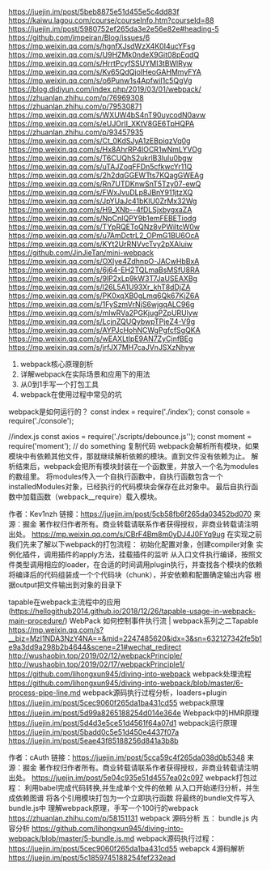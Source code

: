 https://juejin.im/post/5beb8875e51d455e5c4dd83f
https://kaiwu.lagou.com/course/courseInfo.htm?courseId=88
https://juejin.im/post/5980752ef265da3e2e56e82e#heading-5
https://github.com/impeiran/Blog/issues/6
https://mp.weixin.qq.com/s/hgnfXJsdWzX4K0I4ucYFsg
https://mp.weixin.qq.com/s/U9HZMk0ndeX9Git08pEqdQ
https://mp.weixin.qq.com/s/HrrtPcyfSSUYMI3tBWlRyw
https://mp.weixin.qq.com/s/Kv65QdQjoIHeoGAHMmyFYA
https://mp.weixin.qq.com/s/o6Punw1s4ApfwiI1c5QgVg
https://blog.didiyun.com/index.php/2019/03/01/webpack/
https://zhuanlan.zhihu.com/p/76969308
https://zhuanlan.zhihu.com/p/79530871
https://mp.weixin.qq.com/s/WXUW4bS4nT90uycodN0avw
https://mp.weixin.qq.com/s/eUJOrII_XKtV8GE6TpHQPA
https://zhuanlan.zhihu.com/p/93457935
https://mp.weixin.qq.com/s/Ct_0KdSJyA1zEBpiqzVq0g
https://mp.weixin.qq.com/s/Hx8AhrRP4IOCR1wNmLYVOg
https://mp.weixin.qq.com/s/T6CUQhS2ukrlB3lulu0bgw
https://mp.weixin.qq.com/s/uTAJZoqFFDn5cfkwcYr11Q
https://mp.weixin.qq.com/s/2h2dqGGEWTts7KQagGWEAg
https://mp.weixin.qq.com/s/Rn7UTDKnwSnT5Tzy07-ewQ
https://mp.weixin.qq.com/s/FWxJvuDLp8JBnY911jtzXQ
https://mp.weixin.qq.com/s/JpYUaJc41bKlU0ZrMx32Wg
https://mp.weixin.qq.com/s/H9_XNb--4fDLSjxbygxaZA
https://mp.weixin.qq.com/s/NpCnIQPY9b1emFEBETiodg
https://mp.weixin.qq.com/s/TYpRQEToQNz8vPWiltcW0w
https://mp.weixin.qq.com/s/u7AmDctrL2_OPmG1BU6OcA
https://mp.weixin.qq.com/s/KYt2UrRNVvcTvy2pXAluiw
https://github.com/JinJieTan/mini-webpack
https://mp.weixin.qq.com/s/OXIye4ZdhnpO-JACwHbBxA
https://mp.weixin.qq.com/s/6j64-EH2TQLmaBsMSfU8RA
https://mp.weixin.qq.com/s/9lP2xLp9kW3T7JaUSEAXBg
https://mp.weixin.qq.com/s/l26L5A1U93Xr_khT8dDjZA
https://mp.weixin.qq.com/s/PK0xqXB0gLmq6Qk67KjZ6A
https://mp.weixin.qq.com/s/1FySzmVrNjS6wjgqALC96g
https://mp.weixin.qq.com/s/mlwRVa2PGKjugPZpURUlyw
https://mp.weixin.qq.com/s/LcjnZQUQybwpTPjeZ4-V9g
https://mp.weixin.qq.com/s/AYPJcHohNCWgPgfcfSgQKA
https://mp.weixin.qq.com/s/wEAXLtIpE9AN7ZyCjnfBEg
https://mp.weixin.qq.com/s/jrfJX7MH7caJVnJSXzNhyw
1.  webpack核心原理剖析
2. 详解webpack在实际场景和应用下的用法
3. 从0到1手写一个打包工具
4. webpack在使用过程中常见的坑

webpack是如何运行的？
const index = require('./index');
const console = require('./console');

//index.js
const axios = require('./scripts/debounce.js'');
const moment = require('moment');
// do something
复制代码
webpack会解析所有模块，如果模块中有依赖其他文件，那就继续解析依赖的模块。直到文件没有依赖为止。
解析结束后，webpack会把所有模块封装在一个函数里，并放入一个名为modules的数组里。
将modules传入一个自执行函数中，自执行函数包含一个installedModules对象，已经执行的代码模块会保存在此对象中。
最后自执行函数中加载函数（webpack__require）载入模块。

作者：Kev1nzh
链接：https://juejin.im/post/5cb58fb6f265da03452bd070
来源：掘金
著作权归作者所有。商业转载请联系作者获得授权，非商业转载请注明出处。
https://mp.weixin.qq.com/s/CBrF4Bm8m0yDJ4J0FYq9ug
在实现之前我们先来了解以下webpack的打包流程：
初始化配置对象，创建compiler对象
实例化插件，调用插件的apply方法，挂载插件的监听
从入口文件执行编译，按照文件类型调用相应的loader，在合适的时间调用plugin执行，并查找各个模块的依赖
将编译后的代码组装成一个个代码块（chunk），并安依赖和配置确定输出内容
根据output把文件输出到对象的目录下

 
tapable在webpack主流程中的应用(https://hellogithub2014.github.io/2018/12/26/tapable-usage-in-webpack-main-procedure/)
WebPack 如何控制事件执行流 | webpack系列之二Tapable
https://mp.weixin.qq.com/s?__biz=MzI1NDA3NzY4NA==&mid=2247485620&idx=3&sn=632127342fe5b1e9a3dd9a298b2b4644&scene=21#wechat_redirect
http://wushaobin.top/2019/02/12/webpackPrinciple/
http://wushaobin.top/2019/02/17/webpackPrinciple1/
https://github.com/lihongxun945/diving-into-webpack
webpack处理流程
https://github.com/lihongxun945/diving-into-webpack/blob/master/6-process-pipe-line.md
webpack源码执行过程分析，loaders+plugin
 https://juejin.im/post/5cec9060f265da1ba431cd55
 webpack原理
https://juejin.im/post/5d99a8265188254d014e364e
Webpack中的HMR原理
https://juejin.im/post/5d4d3e5ce51d4561f64a07d1
webpack运行原理
https://juejin.im/post/5badd0c5e51d450e4437f07a
https://juejin.im/post/5eae43f85188256d841a3b8b
 
作者：cAuth
链接：https://juejin.im/post/5cca59c4f265da038d0b5348
来源：掘金
著作权归作者所有。商业转载请联系作者获得授权，非商业转载请注明出处。
https://juejin.im/post/5e04c935e51d4557ea02c097
webpack打包过程：
利用babel完成代码转换,并生成单个文件的依赖
从入口开始递归分析，并生成依赖图谱
将各个引用模块打包为一个立即执行函数
将最终的bundle文件写入bundle.js中
理解webpack原理，手写一个100行的webpack
https://zhuanlan.zhihu.com/p/58151131
webpack 源码分析 五： bundle.js 内容分析
https://github.com/lihongxun945/diving-into-webpack/blob/master/5-bundle.js.md
webpack源码执行过程：https://juejin.im/post/5cec9060f265da1ba431cd55
webapck 4源码解析
https://juejin.im/post/5c1859745188254fef232ead

